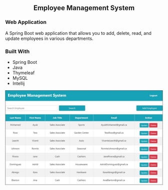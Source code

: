 <div id="top"></div>
<!-- PROJECT LOGO -->
<br />

  <h2 align="center">Employee Management System</h2>

<!-- ABOUT THE PROJECT -->
### Web Application

A Spring Boot web application that allows you to add, delete, read, and update employees in various departments.

### Built With
* Spring Boot
* Java
* Thymeleaf
* MySQL
* Intellij

<p align="center">
  <img src="EMS.JPG" />
</p>
